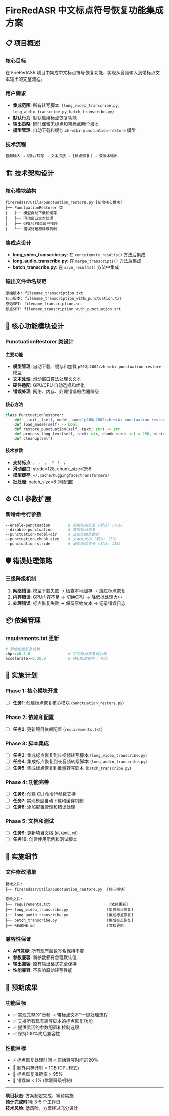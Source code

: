 # FireRedASR 中文标点符号恢复功能集成方案

## 📋 项目概述

### 核心目标
在 FireRedASR 项目中集成中文标点符号恢复功能，实现从音频输入到带标点文本输出的完整流程。

### 用户需求
- **集成范围**: 所有转写脚本（`long_video_transcribe.py`, `long_audio_transcribe.py`, `batch_transcribe.py`）
- **默认行为**: 默认启用标点恢复功能
- **输出策略**: 同时保留无标点和带标点两个版本
- **模型管理**: 自动下载和缓存 `zh-wiki-punctuation-restore` 模型

### 技术流程
```
音频输入 → 切片/转写 → 文本拼接 → [标点恢复] → 双版本输出
```

## 🏗️ 技术架构设计

### 核心模块结构
```
fireredasr/utils/punctuation_restore.py [新增核心模块]
├── PunctuationRestorer 类
│   ├── 模型自动下载和缓存
│   ├── 滑动窗口文本处理
│   ├── GPU/CPU自适应推理
│   └── 错误处理和降级机制
```

### 集成点设计
- **long_video_transcribe.py**: 在 `concatenate_results()` 方法后集成
- **long_audio_transcribe.py**: 在 `merge_transcripts()` 方法后集成  
- **batch_transcribe.py**: 在 `save_results()` 方法中集成

### 输出文件命名规范
```
原始版本: filename_transcription.txt
标点版本: filename_transcription_with_punctuation.txt
原始SRT: filename_transcription.srt  
标点SRT: filename_transcription_with_punctuation.srt
```

## 🔧 核心功能模块设计

### PunctuationRestorer 类设计

#### 主要功能
- **模型管理**: 自动下载、缓存和加载 `p208p2002/zh-wiki-punctuation-restore` 模型
- **文本处理**: 滑动窗口算法处理长文本
- **硬件适配**: GPU/CPU 自动选择和优化
- **错误处理**: 网络、内存、处理错误的优雅降级

#### 核心方法
```python
class PunctuationRestorer:
    def __init__(self, model_name="p208p2002/zh-wiki-punctuation-restore")
    def load_model(self) -> bool
    def restore_punctuation(self, text: str) -> str
    def process_long_text(self, text: str, chunk_size: int = 256, stride: int = 128) -> str
    def cleanup(self)
```

#### 技术参数
- **支持标点**: `， 、 。 ？ ！ ；`
- **滑动窗口**: stride=128, chunk_size=256
- **模型缓存**: `~/.cache/huggingface/transformers/`
- **批处理**: batch_size=8 (可配置)

## ⚙️ CLI 参数扩展

### 新增命令行参数
```bash
--enable-punctuation        # 启用标点恢复 (默认: True)
--disable-punctuation       # 禁用标点恢复
--punctuation-model-dir     # 自定义模型路径
--punctuation-chunk-size    # 文本块大小 (默认: 256)
--punctuation-stride        # 滑动窗口步长 (默认: 128)
```

## 🛡️ 错误处理策略

### 三级降级机制
1. **网络错误**: 模型下载失败 → 检查本地缓存 → 跳过标点恢复
2. **内存错误**: GPU内存不足 → 切换CPU → 降低批处理大小
3. **处理错误**: 标点恢复失败 → 保留原始文本 → 记录错误日志

## 📦 依赖管理

### requirements.txt 更新
```python
# 新增标点恢复依赖
zhpr>=0.3.0                 # 中文标点恢复核心库
accelerate>=0.20.0          # GPU加速支持 (可选)
```

## 🔧 实施计划

### Phase 1: 核心模块开发
- [ ] **任务1**: 创建标点恢复核心模块 (`punctuation_restore.py`)

### Phase 2: 依赖和配置
- [ ] **任务2**: 更新项目依赖配置 (`requirements.txt`)

### Phase 3: 脚本集成
- [ ] **任务3**: 集成标点恢复到长视频转写脚本 (`long_video_transcribe.py`)
- [ ] **任务4**: 集成标点恢复到长音频转写脚本 (`long_audio_transcribe.py`)
- [ ] **任务5**: 集成标点恢复到批量转写脚本 (`batch_transcribe.py`)

### Phase 4: 功能完善
- [ ] **任务6**: 创建 CLI 命令行参数支持
- [ ] **任务7**: 实现模型自动下载和缓存机制
- [ ] **任务8**: 添加配置管理和错误处理

### Phase 5: 文档和测试
- [ ] **任务9**: 更新项目文档 (`README.md`)
- [ ] **任务10**: 创建使用示例和测试脚本

## 📝 实施细节

### 文件修改清单
```
新增文件:
├── fireredasr/utils/punctuation_restore.py  [核心模块]

修改文件:
├── requirements.txt                          [依赖更新]
├── long_video_transcribe.py                 [集成标点恢复]
├── long_audio_transcribe.py                 [集成标点恢复]
├── batch_transcribe.py                      [集成标点恢复]
├── README.md                                [文档更新]
```

### 兼容性保证
- **API兼容**: 所有现有函数签名保持不变
- **参数兼容**: 新参数都有合理默认值
- **输出兼容**: 原有输出格式完全保持
- **性能兼容**: 不影响原始转写性能

## 🎯 预期成果

### 功能目标
- ✅ 实现完整的"音频 → 带标点文本"一键处理流程
- ✅ 支持所有现有转写脚本的标点恢复功能
- ✅ 提供灵活的参数配置和控制选项
- ✅ 保持100%向后兼容性

### 性能目标
- ⚡ 标点恢复处理时间 < 原始转写时间的20%
- 💾 额外内存开销 < 1GB (GPU模式)
- 🎯 标点恢复准确率 > 95%
- 🔧 错误率 < 1% (优雅降级机制)

---

**项目状态**: 方案制定完成，等待实施  
**预计完成时间**: 3-5 个工作日  
**技术风险**: 低风险，方案经过充分设计